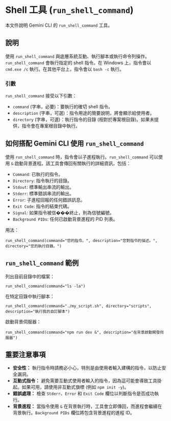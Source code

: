 # Shell 工具 (`run_shell_command`)

本文件說明 Gemini CLI 的 `run_shell_command` 工具。

## 說明

使用 `run_shell_command` 與底層系統互動、執行腳本或執行命令列操作。`run_shell_command` 會執行指定的 shell 指令。在 Windows 上，指令會以 `cmd.exe /c` 執行。在其他平台上，指令會以 `bash -c` 執行。

### 引數

`run_shell_command` 接受以下引數：

- `command` (字串，必要)：要執行的確切 shell 指令。
- `description` (字串，可選)：指令用途的簡要說明，將會顯示給使用者。
- `directory` (字串，可選)：執行指令的目錄 (相對於專案根目錄)。如果未提供，指令會在專案根目錄中執行。

## 如何搭配 Gemini CLI 使用 `run_shell_command`

使用 `run_shell_command` 時，指令會以子進程執行。`run_shell_command` 可以使用 `&` 啟動背景進程。該工具會傳回有關執行的詳細資訊，包括：

- `Command`: 已執行的指令。
- `Directory`: 指令執行的目錄。
- `Stdout`: 標準輸出串流的輸出。
- `Stderr`: 標準錯誤串流的輸出。
- `Error`: 子進程回報的任何錯誤訊息。
- `Exit Code`: 指令的結束代碼。
- `Signal`: 如果指令被信���終止，則為信號編號。
- `Background PIDs`: 任何已啟動背景進程的 PID 列表。

用法：

```
run_shell_command(command="您的指令。", description="您對指令的描述。", directory="您的執行目錄。")
```

## `run_shell_command` 範例

列出目前目錄中的檔案：

```
run_shell_command(command="ls -la")
```

在特定目錄中執行腳本：

```
run_shell_command(command="./my_script.sh", directory="scripts", description="執行我的自訂腳本")
```

啟動背景伺服器：

```
run_shell_command(command="npm run dev &", description="在背景啟動開發伺服器")
```

## 重要注意事項

- **安全性：** 執行指令時請務必小心，特別是由使用者輸入建構的指令，以防止安全漏洞。
- **互動式指令：** 避免需要互動式使用者輸入的指令，因為這可能會導致工具掛起。如果可用，請使用非互動式旗標 (例如 `npm init -y`)。
- **錯誤處理：** 檢查 `Stderr`、`Error` 和 `Exit Code` 欄位以判斷指令是否成功執行。
- **背景進程：** 當指令使用 `&` 在背景執行時，工具會立即傳回，而進程會繼續在背景執行。`Background PIDs` 欄位將包含背景進程的進程 ID。
